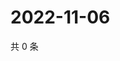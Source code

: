 # 2022-11-06

共 0 条

<!-- BEGIN WEIBO -->
<!-- 最后更新时间 Sun Nov 06 2022 07:16:49 GMT+0800 (China Standard Time) -->

<!-- END WEIBO -->
